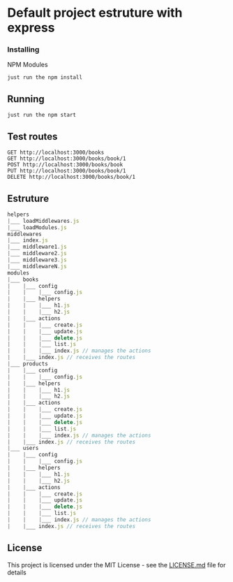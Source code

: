 # Default project estruture with express

### Installing

NPM Modules

```
just run the npm install
```

## Running

```
just run the npm start
```

## Test routes

```
GET http://localhost:3000/books
GET http://localhost:3000/books/book/1
POST http://localhost:3000/books/book
PUT http://localhost:3000/books/book/1
DELETE http://localhost:3000/books/book/1
```

## Estruture

```javascript
helpers
|___ loadMiddlewares.js
|___ loadModules.js
middlewares
|___ index.js
|___ middleware1.js
|___ middleware2.js
|___ middleware3.js
|___ middlewareN.js
modules
|___ books
|    |___ config
|    |    |___ config.js
|    |___ helpers
|    |    |___ h1.js
|    |    |___ h2.js
|    |___ actions
|    |    |___ create.js
|    |    |___ update.js
|    |    |___ delete.js
|    |    |___ list.js
|    |    |___ index.js // manages the actions
|    |___ index.js // receives the routes
|___ products
|    |___ config
|    |    |___ config.js
|    |___ helpers
|    |    |___ h1.js
|    |    |___ h2.js
|    |___ actions
|    |    |___ create.js
|    |    |___ update.js
|    |    |___ delete.js
|    |    |___ list.js
|    |    |___ index.js // manages the actions
|    |___ index.js // receives the routes
|___ users 
|    |___ config
|    |    |___ config.js
|    |___ helpers
|    |    |___ h1.js
|    |    |___ h2.js
|    |___ actions
|    |    |___ create.js
|    |    |___ update.js
|    |    |___ delete.js
|    |    |___ list.js
|    |    |___ index.js // manages the actions
|    |___ index.js // receives the routes
```

## License

This project is licensed under the MIT License - see the [LICENSE.md](https://github.com/Woodsphreaker/videoinfo/blob/master/LICENSE) file for details
